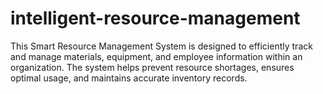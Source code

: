# intelligent-resource-management
This Smart Resource Management System is designed to efficiently track and manage materials, equipment, and employee information within an organization. The system helps prevent resource shortages, ensures optimal usage, and maintains accurate inventory records.
